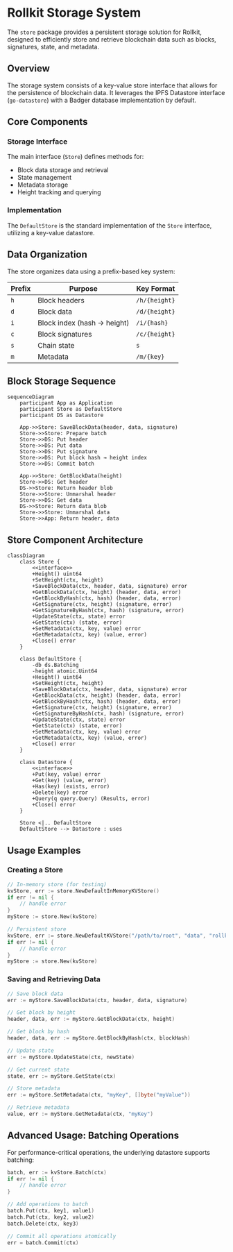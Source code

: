 # Rollkit Storage System

The `store` package provides a persistent storage solution for Rollkit, designed to efficiently store and retrieve blockchain data such as blocks, signatures, state, and metadata.

## Overview

The storage system consists of a key-value store interface that allows for the persistence of blockchain data. It leverages the IPFS Datastore interface (`go-datastore`) with a Badger database implementation by default.

## Core Components

### Storage Interface

The main interface (`Store`) defines methods for:

- Block data storage and retrieval
- State management
- Metadata storage
- Height tracking and querying

### Implementation

The `DefaultStore` is the standard implementation of the `Store` interface, utilizing a key-value datastore.

## Data Organization

The store organizes data using a prefix-based key system:

| Prefix | Purpose | Key Format |
|--------|---------|------------|
| `h` | Block headers | `/h/{height}` |
| `d` | Block data | `/d/{height}` |
| `i` | Block index (hash -> height) | `/i/{hash}` |
| `c` | Block signatures | `/c/{height}` |
| `s` | Chain state | `s` |
| `m` | Metadata | `/m/{key}` |

## Block Storage Sequence

```mermaid
sequenceDiagram
    participant App as Application
    participant Store as DefaultStore
    participant DS as Datastore

    App->>Store: SaveBlockData(header, data, signature)
    Store->>Store: Prepare batch
    Store->>DS: Put header
    Store->>DS: Put data
    Store->>DS: Put signature
    Store->>DS: Put block hash → height index
    Store->>DS: Commit batch

    App->>Store: GetBlockData(height)
    Store->>DS: Get header
    DS->>Store: Return header blob
    Store->>Store: Unmarshal header
    Store->>DS: Get data
    DS->>Store: Return data blob
    Store->>Store: Unmarshal data
    Store->>App: Return header, data
```

## Store Component Architecture

```mermaid
classDiagram
    class Store {
        <<interface>>
        +Height() uint64
        +SetHeight(ctx, height)
        +SaveBlockData(ctx, header, data, signature) error
        +GetBlockData(ctx, height) (header, data, error)
        +GetBlockByHash(ctx, hash) (header, data, error)
        +GetSignature(ctx, height) (signature, error)
        +GetSignatureByHash(ctx, hash) (signature, error)
        +UpdateState(ctx, state) error
        +GetState(ctx) (state, error)
        +SetMetadata(ctx, key, value) error
        +GetMetadata(ctx, key) (value, error)
        +Close() error
    }

    class DefaultStore {
        -db ds.Batching
        -height atomic.Uint64
        +Height() uint64
        +SetHeight(ctx, height)
        +SaveBlockData(ctx, header, data, signature) error
        +GetBlockData(ctx, height) (header, data, error)
        +GetBlockByHash(ctx, hash) (header, data, error)
        +GetSignature(ctx, height) (signature, error)
        +GetSignatureByHash(ctx, hash) (signature, error)
        +UpdateState(ctx, state) error
        +GetState(ctx) (state, error)
        +SetMetadata(ctx, key, value) error
        +GetMetadata(ctx, key) (value, error)
        +Close() error
    }

    class Datastore {
        <<interface>>
        +Put(key, value) error
        +Get(key) (value, error)
        +Has(key) (exists, error)
        +Delete(key) error
        +Query(q query.Query) (Results, error)
        +Close() error
    }

    Store <|.. DefaultStore
    DefaultStore --> Datastore : uses
```

## Usage Examples

### Creating a Store

```go
// In-memory store (for testing)
kvStore, err := store.NewDefaultInMemoryKVStore()
if err != nil {
    // handle error
}
myStore := store.New(kvStore)

// Persistent store
kvStore, err := store.NewDefaultKVStore("/path/to/root", "data", "rollkit-db")
if err != nil {
    // handle error
}
myStore := store.New(kvStore)
```

### Saving and Retrieving Data

```go
// Save block data
err := myStore.SaveBlockData(ctx, header, data, signature)

// Get block by height
header, data, err := myStore.GetBlockData(ctx, height)

// Get block by hash
header, data, err := myStore.GetBlockByHash(ctx, blockHash)

// Update state
err := myStore.UpdateState(ctx, newState)

// Get current state
state, err := myStore.GetState(ctx)

// Store metadata
err := myStore.SetMetadata(ctx, "myKey", []byte("myValue"))

// Retrieve metadata
value, err := myStore.GetMetadata(ctx, "myKey")
```

## Advanced Usage: Batching Operations

For performance-critical operations, the underlying datastore supports batching:

```go
batch, err := kvStore.Batch(ctx)
if err != nil {
    // handle error
}

// Add operations to batch
batch.Put(ctx, key1, value1)
batch.Put(ctx, key2, value2)
batch.Delete(ctx, key3)

// Commit all operations atomically
err = batch.Commit(ctx)
```
